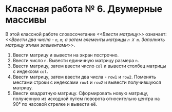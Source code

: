 # Классная работа № 6. Двумерные массивы
В этой классной работе словосочетание _<<Ввести матрицу>>_ означает: _<<Ввести два числа - `n`, `m`, а затем элементы матрицы `n Х m`. Заполнить матрицу этими элементами>>_.
1. Ввести матрицу и вывести на экран построчно.
2. Ввести число `n`. Вывести единичную матрицу размера `n`.
3. Ввести матрицу, затем ввести число `col` и вывести столбец матрицы с индексом `col`.
4. Ввести матрицу, затем ввести два числа - `row1` и `row2`. Поменять местами строки с индексами `row1` и `row2` и вывести получившуюся матрицу.
5. Ввести квадратную матрицу. Сформировать новую матрицу, полученную из исходной путем поворота относительно центра на 90° по часовой стрелке и вывести её.

